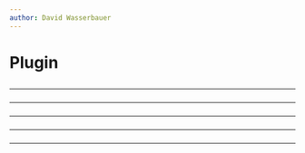 ```yaml
---
author: David Wasserbauer
---
```


# Plugin


## 

### 
___

### 
___

### 
___


### 

 ___

 
###
___
